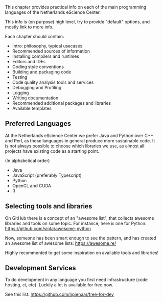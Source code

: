 This chapter provides practical info on each of the main programming languages of the Netherlands eScience Center.

This info is (on purpose) high level, try to provide "default" options, and mostly link to more info.

Each chapter should contain:

- Intro: philosophy, typical usecases.
- Recommended sources of information
- Installing compilers and runtimes
- Editors and IDEs
- Coding style conventions
- Building and packaging code
- Testing
- Code quality analysis tools and services
- Debugging and Profiling
- Logging
- Writing documentation
- Recommended additional packages and libraries
- Available templates


## Preferred Languages

At the Netherlands eScience Center we prefer Java and Python over C++ and Perl, as these languages in general produce more sustainable code. It is not always possible to choose which libraries we use, as almost all projects have existing code as a starting point.

(In alphabetical order)

- Java
- JavaScript (preferably Typescript)
- Python
- OpenCL and CUDA
- R

## Selecting tools and libraries

On GitHub there is a concept of an "awesome list", that collects awesome libraries and tools on some topic. For instance, here is one for Python: https://github.com/vinta/awesome-python

Now, someone has been smart enough to see the pattern, and has created an awesome list of awesome lists: https://awesome.re/

Highly recommented to get some inspiration on available tools and libraries!

## Development Services

To do development in any language you first need infrastructure (code hosting, ci, etc). Luckily a lot is available for free now.

See this list: https://github.com/ripienaar/free-for-dev

